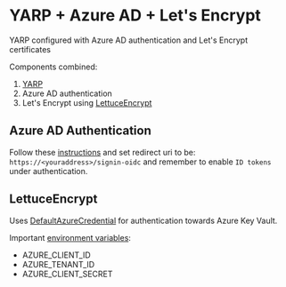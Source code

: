 # YARP + Azure AD + Let's Encrypt

YARP configured with Azure AD authentication and Let's Encrypt certificates

Components combined:

1. [YARP](https://github.com/microsoft/reverse-proxy)
2. Azure AD authentication
3. Let's Encrypt using [LettuceEncrypt](https://github.com/natemcmaster/LettuceEncrypt/)

## Azure AD Authentication

Follow these [instructions](https://docs.microsoft.com/en-us/azure/active-directory/develop/quickstart-register-app)
and set redirect uri to be: `https://<youraddress>/signin-oidc` and remember to enable `ID tokens` under authentication.

## LettuceEncrypt

Uses [DefaultAzureCredential](https://docs.microsoft.com/en-us/dotnet/api/overview/azure/identity-readme)
for authentication towards Azure Key Vault.

Important [environment variables](https://docs.microsoft.com/en-us/dotnet/api/overview/azure/identity-readme#environment-variables):

- AZURE_CLIENT_ID
- AZURE_TENANT_ID
- AZURE_CLIENT_SECRET
